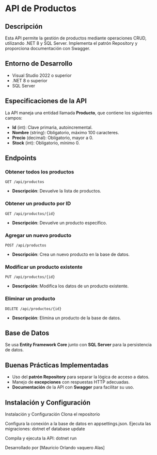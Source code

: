 # API de Productos

## Descripción

Esta API permite la gestión de productos mediante operaciones CRUD, utilizando .NET 8 y SQL Server. Implementa el patrón Repository y proporciona documentación con Swagger.

## Entorno de Desarrollo

- Visual Studio 2022 o superior
- .NET 8 o superior
- SQL Server

## Especificaciones de la API

La API maneja una entidad llamada **Producto**, que contiene los siguientes campos:

- **Id** (int): Clave primaria, autoincremental.
- **Nombre** (string): Obligatorio, máximo 100 caracteres.
- **Precio** (decimal): Obligatorio, mayor a 0.
- **Stock** (int): Obligatorio, mínimo 0.

## Endpoints

### Obtener todos los productos

`GET /api/productos`

- **Descripción**: Devuelve la lista de productos.

### Obtener un producto por ID

`GET /api/productos/{id}`

- **Descripción**: Devuelve un producto específico.

### Agregar un nuevo producto

`POST /api/productos`

- **Descripción**: Crea un nuevo producto en la base de datos.

### Modificar un producto existente

`PUT /api/productos/{id}`

- **Descripción**: Modifica los datos de un producto existente.

### Eliminar un producto

`DELETE /api/productos/{id}`

- **Descripción**: Elimina un producto de la base de datos.

## Base de Datos

Se usa **Entity Framework Core** junto con **SQL Server** para la persistencia de datos.

## Buenas Prácticas Implementadas

- Uso del **patrón Repository** para separar la lógica de acceso a datos.
- Manejo de **excepciones** con respuestas HTTP adecuadas.
- **Documentación** de la API con **Swagger** para facilitar su uso.

## Instalación y Configuración

Instalación y Configuración
Clona el repositorio
 
Configura la conexión a la base de datos en appsettings.json.
Ejecuta las migraciones:
 dotnet ef database update


Compila y ejecuta la API:
 dotnet run



Desarrollado por [Mauricio Orlando vaquero Alas]
